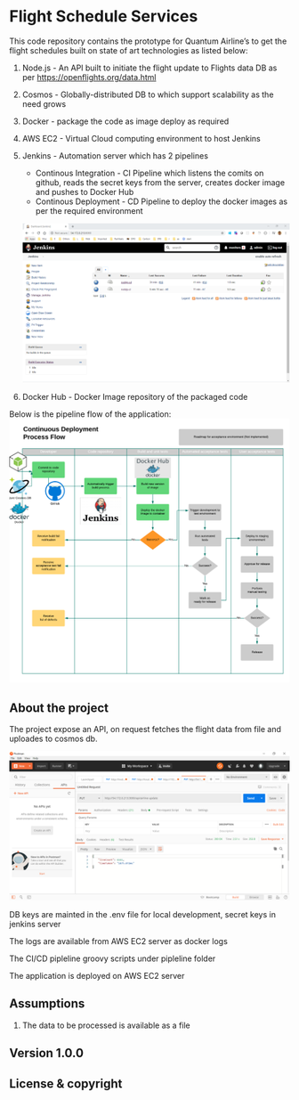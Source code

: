 # Flight Schedule Services
This code repository contains the prototype for Quantum Airline’s to get the flight schedules built on state of art technologies as listed below:
1. Node.js - An API built to initiate the flight update to Flights data DB as per https://openflights.org/data.html
2. Cosmos - Globally-distributed DB to which support scalability as the need grows
3. Docker - package the code as image deploy as required
4. AWS EC2 - Virtual Cloud computing environment to host Jenkins 
5. Jenkins - Automation server which has 2 pipelines
    * Continous Integration - CI Pipeline which listens the comits on github, reads the secret keys from the server, creates docker image and pushes to Docker Hub
    * Continous Deployment - CD Pipeline to deploy the docker images as per the required environment

    ![](readmesupport/cicd.PNG)
6. Docker Hub - Docker Image repository of the packaged code

Below is the pipeline flow of the application:
![](readmesupport/AirlineFlightsFlow.PNG)

## About the project
The project expose an API, on request fetches the flight data from file and uploades to cosmos db.

![](readmesupport/APIFromServer.PNG)

DB keys are mainted in the .env file for local development, secret keys in jenkins server

The logs are available from AWS EC2 server as docker logs

The CI/CD pipleline groovy scripts under pipleline folder

The application is deployed on AWS EC2 server

## Assumptions
1. The data to be processed is available as a file

**Version 1.0.0**
---
## License & copyright
